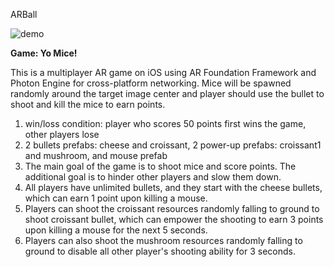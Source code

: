 ARBall

![demo](img/arball.gif)

**Game: Yo Mice!**

This is a multiplayer AR game on iOS using AR Foundation Framework and Photon Engine for cross-platform networking. Mice will be spawned randomly around the target image center and player should use the bullet to shoot and kill the mice to earn points.

1. win/loss condition: player who scores 50 points first wins the game, other players lose
2. 2 bullets prefabs: cheese and croissant, 2 power-up prefabs: croissant1 and mushroom, and mouse prefab
3. The main goal of the game is to shoot mice and score points. The additional goal is to hinder other players and slow them down.
4. All players have unlimited bullets, and they start with the cheese bullets, which can earn 1 point upon killing a mouse.
5. Players can shoot the croissant resources randomly falling to ground to shoot croissant bullet, which can empower the shooting to earn 3 points upon killing a mouse for the next 5 seconds.
6. Players can also shoot the mushroom resources randomly falling to ground to disable all other player's shooting ability for 3 seconds.
